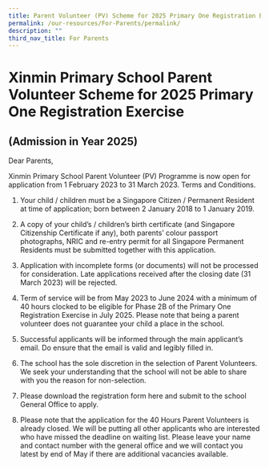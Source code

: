 ```yaml
---
title: Parent Volunteer (PV) Scheme for 2025 Primary One Registration Exercise
permalink: /our-resources/For-Parents/permalink/
description: ""
third_nav_title: For Parents
---
```

# Xinmin Primary School Parent Volunteer Scheme for 2025 Primary One Registration Exercise
## (Admission in Year 2025)


Dear Parents,

Xinmin Primary School Parent Volunteer (PV) Programme is now open for application from 1 February 2023 to 31 March 2023.
Terms and Conditions.

1.	Your child / children must be a Singapore Citizen / Permanent Resident at time of application; born between 2 January 2018 to 1 January 2019.

2.	A copy of your child’s / children’s birth certificate (and Singapore Citizenship Certificate if any), both parents’ colour passport photographs, NRIC and re-entry permit for all Singapore Permanent Residents must be submitted together with this application.

3.	Application with incomplete forms (or documents) will not be processed for consideration. Late applications received after the closing date (31 March 2023) will be rejected.

4.	Term of service will be from May 2023 to June 2024 with a minimum of 40 hours clocked to be eligible for Phase 2B of the Primary One Registration Exercise in July 2025. Please note that being a parent volunteer does not guarantee your child a place in the school.

5.	Successful applicants will be informed through the main applicant’s email. Do ensure that the email is valid and legibly filled in.

6.	The school has the sole discretion in the selection of Parent Volunteers. We seek your understanding that the school will not be able to share with you the reason for non-selection.

7.	 Please download the registration form here and submit to the school General Office to apply.

8.	Please note that the application for the 40 Hours Parent Volunteers is already closed. We will be putting all other applicants who are interested who have missed the deadline on waiting list. Please leave your name and contact number with the general office and we will contact you latest by end of May if there are additional vacancies available.


